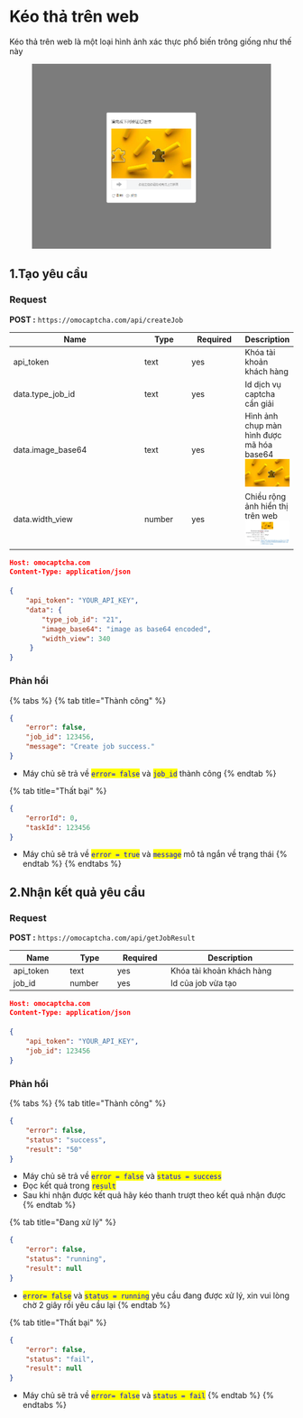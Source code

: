 # Kéo thả trên web

Kéo thả trên web là một loại hình ảnh xác thực phổ biến trông giống như thế này

<figure><img src="../.gitbook/assets/image (5) (1).png" alt=""><figcaption></figcaption></figure>

## 1.Tạo yêu cầu

### Request

**POST :** `https://omocaptcha.com/api/createJob`

<table><thead><tr><th width="323">Name</th><th width="92">Type</th><th width="104">Required</th><th>Description</th></tr></thead><tbody><tr><td>api_token</td><td>text</td><td>yes</td><td>Khóa tài khoản khách hàng</td></tr><tr><td>data.type_job_id</td><td>text</td><td>yes</td><td>Id dịch vụ captcha cần giải</td></tr><tr><td>data.image_base64</td><td>text</td><td>yes</td><td>Hình ảnh chụp màn hình được mã hóa base64<br><img src="../.gitbook/assets/image (3) (1).png" alt="" data-size="original"></td></tr><tr><td>data.width_view</td><td>number</td><td>yes</td><td>Chiều rộng ảnh hiển thị trên web<br><img src="../.gitbook/assets/c43f24100e8f4aef911b1332421090c7~tplv-188rlo5p4y-2 (1).jpeg" alt="" data-size="original"><br></td></tr></tbody></table>

```json
Host: omocaptcha.com
Content-Type: application/json

{
	"api_token": "YOUR_API_KEY",
	"data": {
		"type_job_id": "21",
		"image_base64": "image as base64 encoded",
		"width_view": 340
	 }
}
```

### Phản hồi

{% tabs %}
{% tab title="Thành công" %}
```json
{
	"error": false,
	"job_id": 123456,
	"message": "Create job success."
}
```

* Máy chủ sẽ trả về <mark style="color:blue;">`error= false`</mark> và <mark style="color:blue;">`job_id`</mark> thành công
{% endtab %}

{% tab title="Thất bại" %}
```json
{
	"errorId": 0,
	"taskId": 123456
}
```

* Máy chủ sẽ trả về <mark style="color:blue;">`error = true`</mark> và <mark style="color:blue;">`message`</mark> mô tả ngắn về trạng thái
{% endtab %}
{% endtabs %}

## 2.Nhận kết quả yêu cầu

### Request

**POST :** `https://omocaptcha.com/api/getJobResult`

<table><thead><tr><th width="122">Name</th><th width="99">Type</th><th width="111"> Required</th><th width="412">Description</th></tr></thead><tbody><tr><td>api_token</td><td>text</td><td>yes</td><td>Khóa tài khoản khách hàng</td></tr><tr><td>job_id</td><td>number</td><td>yes</td><td>Id của job vừa tạo</td></tr></tbody></table>

```json
Host: omocaptcha.com
Content-Type: application/json

{
	"api_token": "YOUR_API_KEY",
	"job_id": 123456
}
```

### Phản hồi

{% tabs %}
{% tab title="Thành công" %}
```json
{
	"error": false,
	"status": "success",
	"result": "50"
}
```

* Máy chủ sẽ trả về <mark style="color:blue;">`error = false`</mark> và <mark style="color:blue;">`status = success`</mark>
* Đọc kết quả trong <mark style="color:blue;">`result`</mark>
* Sau khi nhận được kết quả hãy kéo thanh trượt theo kết quả nhận được
{% endtab %}

{% tab title="Đang xử lý" %}
```json
{
	"error": false,
	"status": "running",
	"result": null
}
```

* <mark style="color:blue;">`error= false`</mark> và <mark style="color:blue;">`status = running`</mark> yêu cầu đang được xử lý, xin vui lòng chờ 2 giây rồi yêu cầu lại
{% endtab %}

{% tab title="Thất bại" %}
```json
{
	"error": false,
	"status": "fail",
	"result": null
}
```

* Máy chủ sẽ trả về <mark style="color:blue;">`error= false`</mark> và <mark style="color:blue;">`status = fail`</mark>
{% endtab %}
{% endtabs %}

